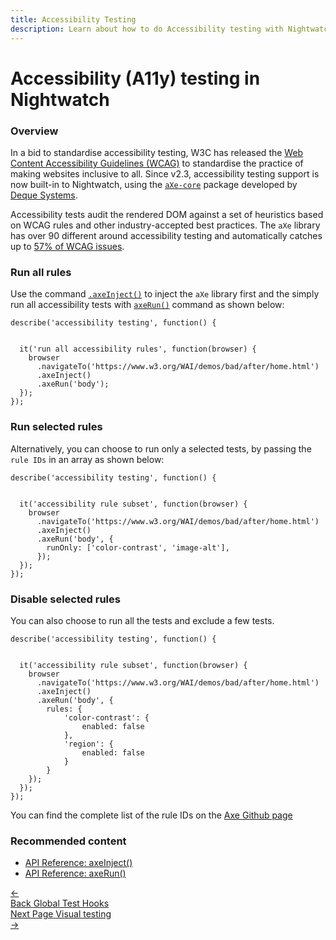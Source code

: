 ```yaml
---
title: Accessibility Testing
description: Learn about how to do Accessibility testing with Nightwatch
---
```


<div class="page-header"><h1>Accessibility (A11y) testing in Nightwatch</h1></div>

### Overview
In a bid to standardise accessibility testing, W3C has released the [Web Content Accessibility Guidelines (WCAG)][1] to standardise the practice of making websites inclusive to all. Since v2.3, accessibility testing support is now built-in to Nightwatch, using the [`aXe-core`][2] package developed by [Deque Systems][3]. 

Accessibility tests audit the rendered DOM against a set of heuristics based on WCAG rules and other industry-accepted best practices.
The `aXe` library has over 90 different around accessibility testing and automatically catches up to [57% of WCAG issues][4].

### Run all rules

Use the command [`.axeInject()`][5] to inject the `aXe` library first and the simply run all accessibility tests with [`axeRun()`][6] command as shown below:

<div class="sample-test"><pre data-language="javascript"><code class="language-javascript">describe('accessibility testing', function() {
  <br>
  it('run all accessibility rules', function(browser) {
    browser
      .navigateTo('https://www.w3.org/WAI/demos/bad/after/home.html')
      .axeInject()
      .axeRun('body');
  });
});</code></pre></div>

### Run selected rules

Alternatively, you can choose to run only a selected tests, by passing the `rule IDs` in an array as shown below:

<div class="sample-test"><pre data-language="javascript"><code class="language-javascript">describe('accessibility testing', function() {
  <br>
  it('accessibility rule subset', function(browser) {
    browser
      .navigateTo('https://www.w3.org/WAI/demos/bad/after/home.html')
      .axeInject()
      .axeRun('body', {
        runOnly: ['color-contrast', 'image-alt'],
      });
  });
});</code></pre></div>

### Disable selected rules
You can also choose to run all the tests and exclude a few tests.

<div class="sample-test"><pre data-language="javascript"><code class="language-javascript">describe('accessibility testing', function() {
  <br>
  it('accessibility rule subset', function(browser) {
    browser
      .navigateTo('https://www.w3.org/WAI/demos/bad/after/home.html')
      .axeInject()
      .axeRun('body', {
        rules: {
            'color-contrast': {
                enabled: false
            },
            'region': {
                enabled: false
            }
        }
    });
  });
});</code></pre></div>


You can find the complete list of the rule IDs on the [Axe Github page][7] 

### Recommended content
- [API Reference: axeInject()][8]
- [API Reference: axeRun()][9]

 <div class="doc-pagination pt-40">
  <div class="previous">
    <a href="https://nightwatchjs.org/guide/writing-tests/global-test-hooks.html">
      <span>←</span>
        <div class="d-flex flex-column">
          <span class="smallT">Back</span>
          <span class="bigT">Global Test Hooks</span>
        </div>
    </a>
  </div>
  <div class="next">
    <a href="https://nightwatchjs.org/guide/writing-tests/visual-regression-testing.html">
        <div class="d-flex flex-column">
          <span class="smallT">Next Page</span>
          <span class="bigT">Visual testing</span>
        </div>
        <span>→</span>
    </a>
  </div>
</div>

[1]:    https://www.w3.org/WAI/standards-guidelines/wcag/
[2]:    https://www.npmjs.com/package/axe-core
[3]:    https://www.deque.com/
[4]:    https://www.deque.com/blog/automated-testing-study-identifies-57-percent-of-digital-accessibility-issues/
[5]:    https://nightwatchjs.org/api/axeInject.html
[6]:    https://nightwatchjs.org/api/axeRun.html
[7]:    https://github.com/dequelabs/axe-core/blob/develop/doc/rule-descriptions.md
[8]:    https://nightwatchjs.org/api/axeInject.html
[9]:    https://nightwatchjs.org/api/axeRun.html